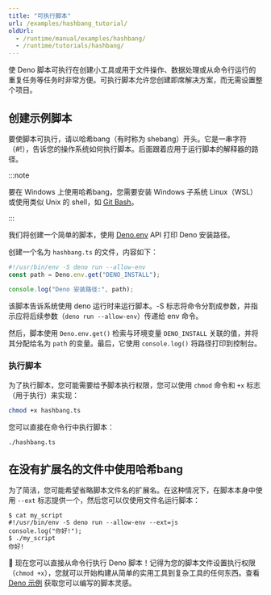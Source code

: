 ```yaml
---
title: "可执行脚本"
url: /examples/hashbang_tutorial/
oldUrl:
  - /runtime/manual/examples/hashbang/
  - /runtime/tutorials/hashbang/
---
```


使 Deno 脚本可执行在创建小工具或用于文件操作、数据处理或从命令行运行的重复任务等任务时非常方便。可执行脚本允许您创建即席解决方案，而无需设置整个项目。

## 创建示例脚本

要使脚本可执行，请以哈希bang（有时称为 shebang）开头。它是一串字符（#!），告诉您的操作系统如何执行脚本。后面跟着应用于运行脚本的解释器的路径。

:::note

要在 Windows 上使用哈希bang，您需要安装 Windows 子系统 Linux（WSL）或使用类似 Unix 的 shell，如
[Git Bash](https://git-scm.com/downloads)。

:::

我们将创建一个简单的脚本，使用 [Deno.env](/api/deno/~/Deno.env) API 打印 Deno 安装路径。

创建一个名为 `hashbang.ts` 的文件，内容如下：

```ts title="hashbang.ts"
#!/usr/bin/env -S deno run --allow-env
const path = Deno.env.get("DENO_INSTALL");

console.log("Deno 安装路径:", path);
```

该脚本告诉系统使用 deno 运行时来运行脚本。-S 标志将命令分割成参数，并指示应将后续参数（`deno run --allow-env`）传递给 env 命令。

然后，脚本使用 `Deno.env.get()` 检索与环境变量 `DENO_INSTALL` 关联的值，并将其分配给名为 `path` 的变量。最后，它使用 `console.log()` 将路径打印到控制台。

### 执行脚本

为了执行脚本，您可能需要给予脚本执行权限，您可以使用 `chmod` 命令和 `+x` 标志（用于执行）来实现：

```sh
chmod +x hashbang.ts
```

您可以直接在命令行中执行脚本：

```sh
./hashbang.ts
```

## 在没有扩展名的文件中使用哈希bang

为了简洁，您可能希望省略脚本文件名的扩展名。在这种情况下，在脚本本身中使用 `--ext` 标志提供一个，然后您可以仅使用文件名运行脚本：

```shell title="my_script"
$ cat my_script
#!/usr/bin/env -S deno run --allow-env --ext=js
console.log("你好!");
$ ./my_script
你好!
```

🦕 现在您可以直接从命令行执行 Deno 脚本！记得为您的脚本文件设置执行权限（`chmod +x`），您就可以开始构建从简单的实用工具到复杂工具的任何东西。查看 [Deno 示例](/examples/) 获取您可以编写的脚本灵感。